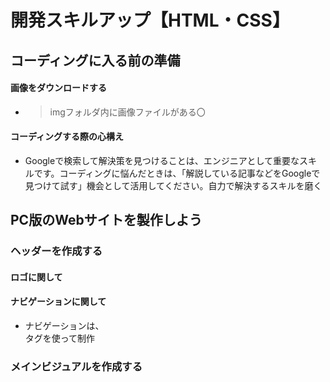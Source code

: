 # 開発スキルアップ【HTML・CSS】
## コーディングに入る前の準備
#### 画像をダウンロードする
 - >imgフォルダ内に画像ファイルがある〇
#### コーディングする際の心構え
 - Googleで検索して解決策を見つけることは、エンジニアとして重要なスキルです。コーディングに悩んだときは、「解説している記事などをGoogleで見つけて試す」機会として活用してください。自力で解決するスキルを磨く
## PC版のWebサイトを製作しよう
### ヘッダーを作成する
#### ロゴに関して
#### ナビゲーションに関して
  - ナビゲーションは、<nav>タグを使って制作
### メインビジュアルを作成する
